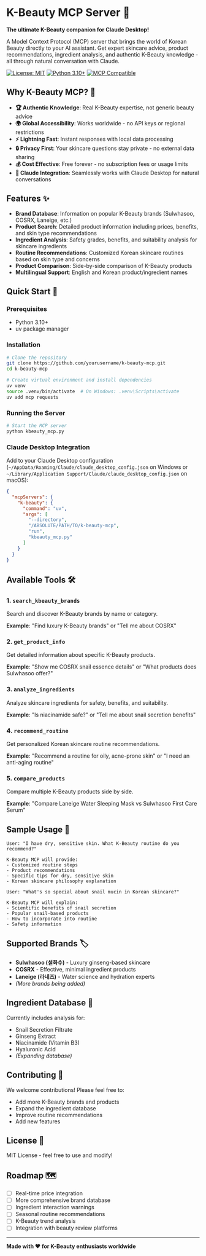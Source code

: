 # K-Beauty MCP Server 🌸

**The ultimate K-Beauty companion for Claude Desktop!** 

A Model Context Protocol (MCP) server that brings the world of Korean Beauty directly to your AI assistant. Get expert skincare advice, product recommendations, ingredient analysis, and authentic K-Beauty knowledge - all through natural conversation with Claude.

[![License: MIT](https://img.shields.io/badge/License-MIT-yellow.svg)](https://opensource.org/licenses/MIT)
[![Python 3.10+](https://img.shields.io/badge/python-3.10+-blue.svg)](https://www.python.org/downloads/)
[![MCP Compatible](https://img.shields.io/badge/MCP-Compatible-brightgreen.svg)](https://modelcontextprotocol.io/)

## Why K-Beauty MCP? 💫

- **🏆 Authentic Knowledge**: Real K-Beauty expertise, not generic beauty advice
- **🌍 Global Accessibility**: Works worldwide - no API keys or regional restrictions  
- **⚡ Lightning Fast**: Instant responses with local data processing
- **🔒 Privacy First**: Your skincare questions stay private - no external data sharing
- **💰 Cost Effective**: Free forever - no subscription fees or usage limits
- **🧠 Claude Integration**: Seamlessly works with Claude Desktop for natural conversations

## Features ✨

- **Brand Database**: Information on popular K-Beauty brands (Sulwhasoo, COSRX, Laneige, etc.)
- **Product Search**: Detailed product information including prices, benefits, and skin type recommendations
- **Ingredient Analysis**: Safety grades, benefits, and suitability analysis for skincare ingredients
- **Routine Recommendations**: Customized Korean skincare routines based on skin type and concerns
- **Product Comparison**: Side-by-side comparison of K-Beauty products
- **Multilingual Support**: English and Korean product/ingredient names

## Quick Start 🚀

### Prerequisites
- Python 3.10+
- uv package manager

### Installation

```bash
# Clone the repository
git clone https://github.com/yourusername/k-beauty-mcp.git
cd k-beauty-mcp

# Create virtual environment and install dependencies
uv venv
source .venv/bin/activate  # On Windows: .venv\Scripts\activate
uv add mcp requests
```

### Running the Server

```bash
# Start the MCP server
python kbeauty_mcp.py
```

### Claude Desktop Integration

Add to your Claude Desktop configuration (`~/AppData/Roaming/Claude/claude_desktop_config.json` on Windows or `~/Library/Application Support/Claude/claude_desktop_config.json` on macOS):

```json
{
  "mcpServers": {
    "k-beauty": {
      "command": "uv",
      "args": [
        "--directory",
        "/ABSOLUTE/PATH/TO/k-beauty-mcp",
        "run",
        "kbeauty_mcp.py"
      ]
    }
  }
}
```

## Available Tools 🛠️

### 1. `search_kbeauty_brands`
Search and discover K-Beauty brands by name or category.

**Example**: "Find luxury K-Beauty brands" or "Tell me about COSRX"

### 2. `get_product_info`
Get detailed information about specific K-Beauty products.

**Example**: "Show me COSRX snail essence details" or "What products does Sulwhasoo offer?"

### 3. `analyze_ingredients`
Analyze skincare ingredients for safety, benefits, and suitability.

**Example**: "Is niacinamide safe?" or "Tell me about snail secretion benefits"

### 4. `recommend_routine`
Get personalized Korean skincare routine recommendations.

**Example**: "Recommend a routine for oily, acne-prone skin" or "I need an anti-aging routine"

### 5. `compare_products`
Compare multiple K-Beauty products side by side.

**Example**: "Compare Laneige Water Sleeping Mask vs Sulwhasoo First Care Serum"

## Sample Usage 💬

```
User: "I have dry, sensitive skin. What K-Beauty routine do you recommend?"

K-Beauty MCP will provide:
- Customized routine steps
- Product recommendations
- Specific tips for dry, sensitive skin
- Korean skincare philosophy explanation
```

```
User: "What's so special about snail mucin in Korean skincare?"

K-Beauty MCP will explain:
- Scientific benefits of snail secretion
- Popular snail-based products
- How to incorporate into routine
- Safety information
```

## Supported Brands 🏷️

- **Sulwhasoo (설화수)** - Luxury ginseng-based skincare
- **COSRX** - Effective, minimal ingredient products
- **Laneige (라네즈)** - Water science and hydration experts
- *(More brands being added)*

## Ingredient Database 🧪

Currently includes analysis for:
- Snail Secretion Filtrate
- Ginseng Extract  
- Niacinamide (Vitamin B3)
- Hyaluronic Acid
- *(Expanding database)*

## Contributing 🤝

We welcome contributions! Please feel free to:
- Add more K-Beauty brands and products
- Expand the ingredient database
- Improve routine recommendations
- Add new features

## License 📄

MIT License - feel free to use and modify!

## Roadmap 🗺️

- [ ] Real-time price integration
- [ ] More comprehensive brand database
- [ ] Ingredient interaction warnings
- [ ] Seasonal routine recommendations
- [ ] K-Beauty trend analysis
- [ ] Integration with beauty review platforms

---

**Made with ❤️ for K-Beauty enthusiasts worldwide**
